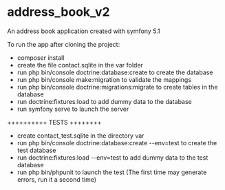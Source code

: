 # address_book_v2
An address book application created with symfony 5.1

To run the app after cloning the project:

- composer install
- create the file contact.sqlite in the var folder
- run php bin/console doctrine:database:create to create the database
- run php bin/console make:migration to validate the mappings
- run php bin/console doctrine:migrations:migrate to create tables in the database
- run doctrine:fixtures:load to add dummy data to the database
- run symfony serve to launch the server


++++++++++ TESTS ++++++++

- create contact_test.sqlite in the directory var
- run php bin/console doctrine:database:create --env=test to create the test database
- run doctrine:fixtures:load --env=test to add dummy data to the test database
- run php bin/phpunit to launch the test (The first time may generate errors, run it a second time)

